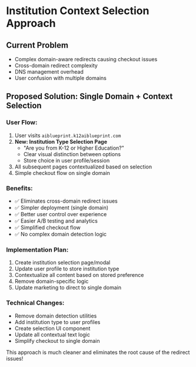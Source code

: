 # Institution Context Selection Approach

## Current Problem
- Complex domain-aware redirects causing checkout issues
- Cross-domain redirect complexity 
- DNS management overhead
- User confusion with multiple domains

## Proposed Solution: Single Domain + Context Selection

### User Flow:
1. User visits `aiblueprint.k12aiblueprint.com`
2. **New: Institution Type Selection Page**
   - "Are you from K-12 or Higher Education?"
   - Clear visual distinction between options
   - Store choice in user profile/session
3. All subsequent pages contextualized based on selection
4. Simple checkout flow on single domain

### Benefits:
- ✅ Eliminates cross-domain redirect issues
- ✅ Simpler deployment (single domain)
- ✅ Better user control over experience
- ✅ Easier A/B testing and analytics
- ✅ Simplified checkout flow
- ✅ No complex domain detection logic

### Implementation Plan:
1. Create institution selection page/modal
2. Update user profile to store institution type
3. Contextualize all content based on stored preference
4. Remove domain-specific logic
5. Update marketing to direct to single domain

### Technical Changes:
- Remove domain detection utilities
- Add institution type to user profiles
- Create selection UI component
- Update all contextual text logic
- Simplify checkout to single domain

This approach is much cleaner and eliminates the root cause of the redirect issues!
